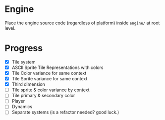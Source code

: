 # Engine
Place the engine source code (regardless of platform) inside `engine/` at root level.

# Progress
- [X] Tile system
- [X] ASCII Sprite Tile Representations with colors
- [X] Tile Color variance for same context
- [X] Tile Sprite variance for same context
- [X] Third dimension
- [ ] Tile sprite & color variance by context
- [ ] Tile primary & secondary color
- [ ] Player
- [ ] Dynamics
- [ ] Separate systems (is a refactor needed? good luck.)
